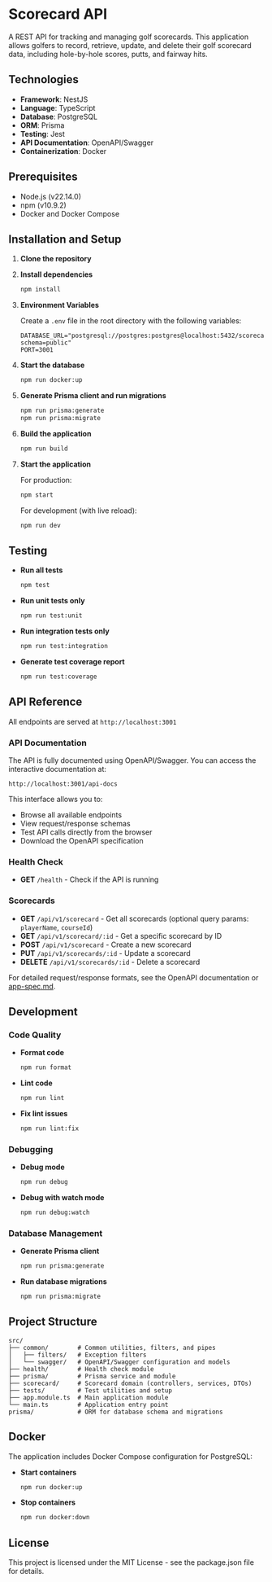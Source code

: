 # Scorecard API

A REST API for tracking and managing golf scorecards. This application allows golfers to record, retrieve, update, and delete their golf scorecard data, including hole-by-hole scores, putts, and fairway hits.

## Technologies

- **Framework**: NestJS
- **Language**: TypeScript
- **Database**: PostgreSQL
- **ORM**: Prisma
- **Testing**: Jest
- **API Documentation**: OpenAPI/Swagger
- **Containerization**: Docker

## Prerequisites

- Node.js (v22.14.0)
- npm (v10.9.2)
- Docker and Docker Compose

## Installation and Setup

1. **Clone the repository**

2. **Install dependencies**
   ```bash
   npm install
   ```

3. **Environment Variables**
   
   Create a `.env` file in the root directory with the following variables:
   ```
   DATABASE_URL="postgresql://postgres:postgres@localhost:5432/scorecard?schema=public"
   PORT=3001
   ```

4. **Start the database**
   ```bash
   npm run docker:up
   ```

5. **Generate Prisma client and run migrations**
   ```bash
   npm run prisma:generate
   npm run prisma:migrate
   ```

6. **Build the application**
   ```bash
   npm run build
   ```

7. **Start the application**
   
   For production:
   ```bash
   npm start
   ```

   For development (with live reload):
   ```bash
   npm run dev
   ```

## Testing

- **Run all tests**
  ```bash
  npm test
  ```

- **Run unit tests only**
  ```bash
  npm run test:unit
  ```

- **Run integration tests only**
  ```bash
  npm run test:integration
  ```

- **Generate test coverage report**
  ```bash
  npm run test:coverage
  ```

## API Reference

All endpoints are served at `http://localhost:3001`

### API Documentation

The API is fully documented using OpenAPI/Swagger. You can access the interactive documentation at:

```
http://localhost:3001/api-docs
```

This interface allows you to:
- Browse all available endpoints
- View request/response schemas
- Test API calls directly from the browser
- Download the OpenAPI specification

### Health Check
- **GET** `/health` - Check if the API is running

### Scorecards
- **GET** `/api/v1/scorecard` - Get all scorecards (optional query params: `playerName`, `courseId`)
- **GET** `/api/v1/scorecard/:id` - Get a specific scorecard by ID
- **POST** `/api/v1/scorecard` - Create a new scorecard
- **PUT** `/api/v1/scorecards/:id` - Update a scorecard
- **DELETE** `/api/v1/scorecards/:id` - Delete a scorecard

For detailed request/response formats, see the OpenAPI documentation or [app-spec.md](./app-spec.md).

## Development

### Code Quality

- **Format code**
  ```bash
  npm run format
  ```

- **Lint code**
  ```bash
  npm run lint
  ```

- **Fix lint issues**
  ```bash
  npm run lint:fix
  ```

### Debugging

- **Debug mode**
  ```bash
  npm run debug
  ```

- **Debug with watch mode**
  ```bash
  npm run debug:watch
  ```

### Database Management

- **Generate Prisma client**
  ```bash
  npm run prisma:generate
  ```

- **Run database migrations**
  ```bash
  npm run prisma:migrate
  ```

## Project Structure

```
src/
├── common/        # Common utilities, filters, and pipes
│   ├── filters/   # Exception filters
│   └── swagger/   # OpenAPI/Swagger configuration and models
├── health/        # Health check module
├── prisma/        # Prisma service and module
├── scorecard/     # Scorecard domain (controllers, services, DTOs)
├── tests/         # Test utilities and setup
├── app.module.ts  # Main application module
└── main.ts        # Application entry point
prisma/            # ORM for database schema and migrations
```

## Docker

The application includes Docker Compose configuration for PostgreSQL:

- **Start containers**
  ```bash
  npm run docker:up
  ```

- **Stop containers**
  ```bash
  npm run docker:down
  ```

## License

This project is licensed under the MIT License - see the package.json file for details. 